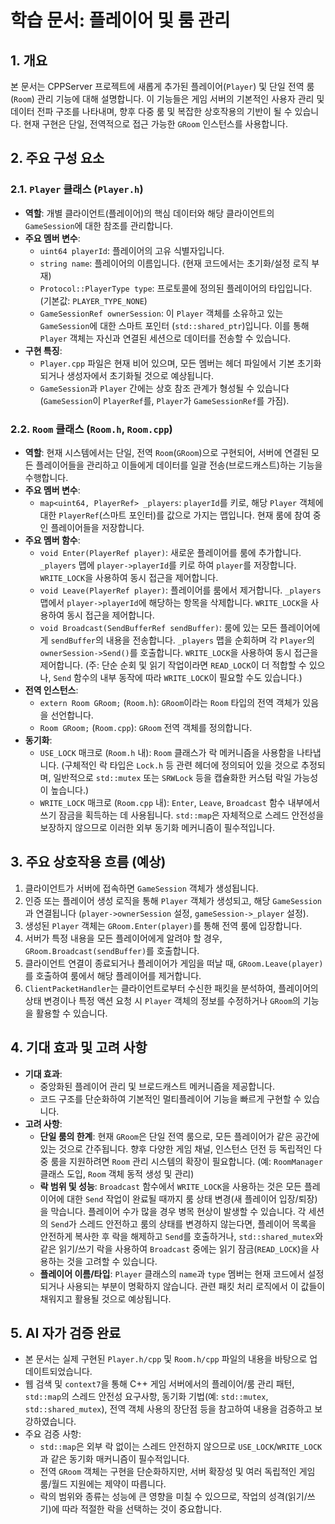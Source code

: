 # 학습 문서: 플레이어 및 룸 관리

## 1. 개요

본 문서는 CPPServer 프로젝트에 새롭게 추가된 플레이어(`Player`) 및 단일 전역 룸(`Room`) 관리 기능에 대해 설명합니다. 이 기능들은 게임 서버의 기본적인 사용자 관리 및 데이터 전파 구조를 나타내며, 향후 다중 룸 및 복잡한 상호작용의 기반이 될 수 있습니다. 현재 구현은 단일, 전역적으로 접근 가능한 `GRoom` 인스턴스를 사용합니다.

## 2. 주요 구성 요소

### 2.1. `Player` 클래스 (`Player.h`)

-   **역할**: 개별 클라이언트(플레이어)의 핵심 데이터와 해당 클라이언트의 `GameSession`에 대한 참조를 관리합니다.
-   **주요 멤버 변수**:
    -   `uint64 playerId`: 플레이어의 고유 식별자입니다.
    -   `string name`: 플레이어의 이름입니다. (현재 코드에서는 초기화/설정 로직 부재)
    -   `Protocol::PlayerType type`: 프로토콜에 정의된 플레이어의 타입입니다. (기본값: `PLAYER_TYPE_NONE`)
    -   `GameSessionRef ownerSession`: 이 `Player` 객체를 소유하고 있는 `GameSession`에 대한 스마트 포인터 (`std::shared_ptr`)입니다. 이를 통해 `Player` 객체는 자신과 연결된 세션으로 데이터를 전송할 수 있습니다.
-   **구현 특징**:
    -   `Player.cpp` 파일은 현재 비어 있으며, 모든 멤버는 헤더 파일에서 기본 초기화되거나 생성자에서 초기화될 것으로 예상됩니다.
    -   `GameSession`과 `Player` 간에는 상호 참조 관계가 형성될 수 있습니다 (`GameSession`이 `PlayerRef`를, `Player`가 `GameSessionRef`를 가짐).

### 2.2. `Room` 클래스 (`Room.h`, `Room.cpp`)

-   **역할**: 현재 시스템에서는 단일, 전역 `Room`(`GRoom`)으로 구현되어, 서버에 연결된 모든 플레이어들을 관리하고 이들에게 데이터를 일괄 전송(브로드캐스트)하는 기능을 수행합니다.
-   **주요 멤버 변수**:
    -   `map<uint64, PlayerRef> _players`: `playerId`를 키로, 해당 `Player` 객체에 대한 `PlayerRef`(스마트 포인터)를 값으로 가지는 맵입니다. 현재 룸에 참여 중인 플레이어들을 저장합니다.
-   **주요 멤버 함수**:
    -   `void Enter(PlayerRef player)`: 새로운 플레이어를 룸에 추가합니다. `_players` 맵에 `player->playerId`를 키로 하여 `player`를 저장합니다. `WRITE_LOCK`을 사용하여 동시 접근을 제어합니다.
    -   `void Leave(PlayerRef player)`: 플레이어를 룸에서 제거합니다. `_players` 맵에서 `player->playerId`에 해당하는 항목을 삭제합니다. `WRITE_LOCK`을 사용하여 동시 접근을 제어합니다.
    -   `void Broadcast(SendBufferRef sendBuffer)`: 룸에 있는 모든 플레이어에게 `sendBuffer`의 내용을 전송합니다. `_players` 맵을 순회하며 각 `Player`의 `ownerSession->Send()`를 호출합니다. `WRITE_LOCK`을 사용하여 동시 접근을 제어합니다. (주: 단순 순회 및 읽기 작업이라면 `READ_LOCK`이 더 적합할 수 있으나, `Send` 함수의 내부 동작에 따라 `WRITE_LOCK`이 필요할 수도 있습니다.)
-   **전역 인스턴스**:
    -   `extern Room GRoom;` (`Room.h`): `GRoom`이라는 `Room` 타입의 전역 객체가 있음을 선언합니다.
    -   `Room GRoom;` (`Room.cpp`): `GRoom` 전역 객체를 정의합니다.
-   **동기화**:
    -   `USE_LOCK` 매크로 (`Room.h` 내): `Room` 클래스가 락 메커니즘을 사용함을 나타냅니다. (구체적인 락 타입은 `Lock.h` 등 관련 헤더에 정의되어 있을 것으로 추정되며, 일반적으로 `std::mutex` 또는 `SRWLock` 등을 캡슐화한 커스텀 락일 가능성이 높습니다.)
    -   `WRITE_LOCK` 매크로 (`Room.cpp` 내): `Enter`, `Leave`, `Broadcast` 함수 내부에서 쓰기 잠금을 획득하는 데 사용됩니다. `std::map`은 자체적으로 스레드 안전성을 보장하지 않으므로 이러한 외부 동기화 메커니즘이 필수적입니다.

## 3. 주요 상호작용 흐름 (예상)

1.  클라이언트가 서버에 접속하면 `GameSession` 객체가 생성됩니다.
2.  인증 또는 플레이어 생성 로직을 통해 `Player` 객체가 생성되고, 해당 `GameSession`과 연결됩니다 (`player->ownerSession` 설정, `gameSession->_player` 설정).
3.  생성된 `Player` 객체는 `GRoom.Enter(player)`를 통해 전역 룸에 입장합니다.
4.  서버가 특정 내용을 모든 플레이어에게 알려야 할 경우, `GRoom.Broadcast(sendBuffer)`를 호출합니다.
5.  클라이언트 연결이 종료되거나 플레이어가 게임을 떠날 때, `GRoom.Leave(player)`를 호출하여 룸에서 해당 플레이어를 제거합니다.
6.  `ClientPacketHandler`는 클라이언트로부터 수신한 패킷을 분석하여, 플레이어의 상태 변경이나 특정 액션 요청 시 `Player` 객체의 정보를 수정하거나 `GRoom`의 기능을 활용할 수 있습니다.

## 4. 기대 효과 및 고려 사항

-   **기대 효과**:
    -   중앙화된 플레이어 관리 및 브로드캐스트 메커니즘을 제공합니다.
    -   코드 구조를 단순화하여 기본적인 멀티플레이어 기능을 빠르게 구현할 수 있습니다.
-   **고려 사항**:
    -   **단일 룸의 한계**: 현재 `GRoom`은 단일 전역 룸으로, 모든 플레이어가 같은 공간에 있는 것으로 간주됩니다. 향후 다양한 게임 채널, 인스턴스 던전 등 독립적인 다중 룸을 지원하려면 `Room` 관리 시스템의 확장이 필요합니다. (예: `RoomManager` 클래스 도입, `Room` 객체 동적 생성 및 관리)
    -   **락 범위 및 성능**: `Broadcast` 함수에서 `WRITE_LOCK`을 사용하는 것은 모든 플레이어에 대한 `Send` 작업이 완료될 때까지 룸 상태 변경(새 플레이어 입장/퇴장)을 막습니다. 플레이어 수가 많을 경우 병목 현상이 발생할 수 있습니다. 각 세션의 `Send`가 스레드 안전하고 룸의 상태를 변경하지 않는다면, 플레이어 목록을 안전하게 복사한 후 락을 해제하고 `Send`를 호출하거나, `std::shared_mutex`와 같은 읽기/쓰기 락을 사용하여 `Broadcast` 중에는 읽기 잠금(`READ_LOCK`)을 사용하는 것을 고려할 수 있습니다.
    -   **플레이어 이름/타입**: `Player` 클래스의 `name`과 `type` 멤버는 현재 코드에서 설정되거나 사용되는 부분이 명확하지 않습니다. 관련 패킷 처리 로직에서 이 값들이 채워지고 활용될 것으로 예상됩니다.

## 5. AI 자가 검증 완료

-   본 문서는 실제 구현된 `Player.h/cpp` 및 `Room.h/cpp` 파일의 내용을 바탕으로 업데이트되었습니다.
-   웹 검색 및 `context7`을 통해 C++ 게임 서버에서의 플레이어/룸 관리 패턴, `std::map`의 스레드 안전성 요구사항, 동기화 기법(예: `std::mutex`, `std::shared_mutex`), 전역 객체 사용의 장단점 등을 참고하여 내용을 검증하고 보강하였습니다.
-   주요 검증 사항:
    -   `std::map`은 외부 락 없이는 스레드 안전하지 않으므로 `USE_LOCK`/`WRITE_LOCK`과 같은 동기화 매커니즘이 필수적입니다.
    -   전역 `GRoom` 객체는 구현을 단순화하지만, 서버 확장성 및 여러 독립적인 게임 룸/월드 지원에는 제약이 따릅니다.
    -   락의 범위와 종류는 성능에 큰 영향을 미칠 수 있으므로, 작업의 성격(읽기/쓰기)에 따라 적절한 락을 선택하는 것이 중요합니다.
